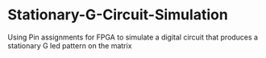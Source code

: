 # Stationary-G-Circuit-Simulation
Using Pin assignments for FPGA to simulate a digital circuit that produces a stationary G led pattern on the matrix
